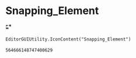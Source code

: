 # Snapping_Element
![](/img/Snapping_Element.png)

``` CSharp
EditorGUIUtility.IconContent("Snapping_Element")
```
```
564666148747400629
```
